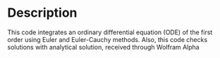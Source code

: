 # Description

This code integrates an ordinary differential equation (ODE) of the first order using Euler and Euler-Cauchy methods. Also, this code checks solutions with analytical solution, received through Wolfram Alpha